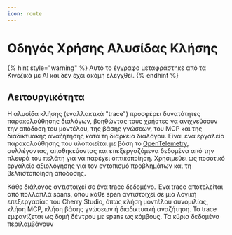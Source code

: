 ```yaml
---
icon: route
---
```

# Οδηγός Χρήσης Αλυσίδας Κλήσης


{% hint style="warning" %}
Αυτό το έγγραφο μεταφράστηκε από τα Κινεζικά με AI και δεν έχει ακόμη ελεγχθεί.
{% endhint %}




## Λειτουργικότητα

Η αλυσίδα κλήσης (εναλλακτικά "trace") προσφέρει δυνατότητες παρακολούθησης διαλόγων, βοηθώντας τους χρήστες να ανιχνεύσουν την απόδοση του μοντέλου, της βάσης γνώσεων, του MCP και της διαδικτυακής αναζήτησης κατά τη διάρκεια διαλόγου. Είναι ένα εργαλείο παρακολούθησης που υλοποιείται με βάση το [OpenTelemetry](https://opentelemetry.io/docs/languages/js/), συλλέγοντας, αποθηκεύοντας και επεξεργαζόμενα δεδομένα από την πλευρά του πελάτη για να παρέχει οπτικοποίηση. Χρησιμεύει ως ποσοτικό εργαλείο αξιολόγησης για τον εντοπισμό προβλημάτων και τη βελτιστοποίηση απόδοσης.

Κάθε διάλογος αντιστοιχεί σε ένα trace δεδομένο. Ένα trace αποτελείται από πολλαπλά spans, όπου κάθε span αντιστοιχεί σε μια λογική επεξεργασίας του Cherry Studio, όπως κλήση μοντέλου συνομιλίας, κλήση MCP, κλήση βάσης γνώσεων ή διαδικτυακή αναζήτηση. Το trace εμφανίζεται ως δομή δέντρου με spans ως κόμβους. Τα κύρια δεδομένα περιλαμβάνουν